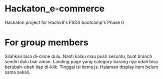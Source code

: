 # Hackaton_e-commerce
Hackaton project for Hactiv8's FSDS bootcamp's Phase 0

# For group members
Silahkan bisa di-clone dulu. Nanti kalau mau push sesuatu, buat branch sendiri dulu biar aman.
Landing page yang category barang nya udah bisa berubah-ubah tiap di-klik. Tinggal isi items.js.
Halaman display item belum sama sekali.

